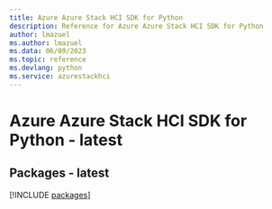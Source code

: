 ```yaml
---
title: Azure Azure Stack HCI SDK for Python
description: Reference for Azure Azure Stack HCI SDK for Python
author: lmazuel
ms.author: lmazuel
ms.data: 06/09/2023
ms.topic: reference
ms.devlang: python
ms.service: azurestackhci
---
```

# Azure Azure Stack HCI SDK for Python - latest
## Packages - latest
[!INCLUDE [packages](azure-stack-hci-index.md)]